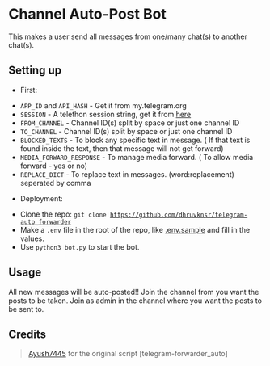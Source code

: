 # Channel Auto-Post Bot

This makes a user send all messages from one/many chat(s) to another chat(s).

## Setting up 
* First:
- `APP_ID` and `API_HASH` - Get it from my.telegram.org   
- `SESSION` - A telethon session string, get it from [here](https://replit.com/@TeamUltroid/UltroidStringSession)
- `FROM_CHANNEL` - Channel ID(s) split by space or just one channel ID
- `TO_CHANNEL` - Channel ID(s) split by space or just one channel ID
- `BLOCKED_TEXTS` - To block any specific text in message. ( If that text is found inside the text, then that message will not get forward)
- `MEDIA_FORWARD_RESPONSE` - To manage media forward. ( To allow media forward - yes or no)
- `REPLACE_DICT` - To replace text in messages. (word:replacement) seperated by comma

* Deployment:

- Clone the repo:   <code>git clone https://github.com/dhruvknsr/telegram-auto_forwarder</code></br>
- Make a <code>.env</code> file in the root of the repo, like <a href="https://github.com/dhruvknsr/telegram-auto_forwarder/blob/main/.env.sample">.env.sample</a> and fill in the values.</br>
- Use <code>python3 bot.py</code> to start the bot.</br>  
</details>

## Usage
All new messages will be auto-posted!!
Join the channel from you want the posts to be taken.
Join as admin in the channel where you want the posts to be sent to.

## Credits
> [Ayush7445](https://github.com/Ayush7445) for the original script [telegram-forwarder_auto]
